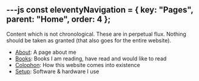 ---js
const eleventyNavigation = {
	key: "Pages",
	parent: "Home",
	order: 4
};
---

Content which is not chronological. These  are in perpetual flux. Nothing should be taken as granted (that also goes for the entire website).

- [About](/about): A page about me
- [Books](/books): Books I am reading, have read and would like to read
- [Colophon](/colophon): How this website comes into existence
- [Setup](/setup): Software & hardware I use
